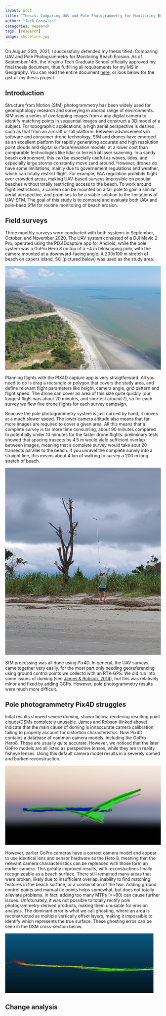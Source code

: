```yaml
---
layout: post
title: "Thesis: Comparing UAV and Pole Photogrammetry for Monitoring Beach Erosion"
author: "Jack Gonzales"
categories: Research
tags: [research]
image: shoreline.jpg
---
```


On August 25th, 2021, I successfully defended my thesis titled: Comparing UAV and Pole Photogrammetry for Monitoring Beach Erosion. As of September 14th, the Virginia Tech Graduate
School officially approved my final thesis document, thus fulfilling all requirements for my MS in Geography. You can read the entire document [here](https://vtechworks.lib.vt.edu/handle/10919/104997),
or look below for the gist of my thesis project.

## Introduction

Structure from Motion (SfM) photogrammetry has been widely used for geomophology research and surveying in aborad range of environments. SfM uses a series of overlapping images from a any digital camera to identify matching points in sequential images and construct a 3D model of a subject. For topographic applications, a high aerial perspective is desired, such as that from an aircraft or tall platform. Between advancements in software and consumer drone technology, SfM and drones have emerged as an excellent platform for rapidly generating accurate and high resolution point clouds and digital surface/elevation models, at a lower cost than comparable technologies like lidar or terrestrial laser scanning. In a sandy beach evironement, this can be especially useful as waves, tides, and especially large storms constantly move sand around. However, drones do have some limitations, mainly due to governement regulations and weather, which can totally restrict flight. For example, FAA regulation prohibits flight over crowded areas, making UAV-based surveys impossible on popular beaches without totally restricting access to the beach. To work around flight restrictions, a camera can be mounted on a tall pole to gain a similar aerial perspective, and promises to be a viable solution to the limitations of UAV-SFM. The goal of this study is to compare and evaluate both UAV and pole-baed SfM for routine monitoring of beach erosion. 

## Field surveys
Three monthly surveys were conducted with both systems in September, October, and November 2020. The UAV system consisted of a DJI Mavic 2 Pro, operated using the PIX4Dcapture app for Android, while the pole system was a GoPro Hero 8 on top of a ~4 m teloscoping pole, with the camera mounted at a downward-facing angle. A 200x100 m stretch of beach on capers island, SC (pictured below) was used as the study area.

![alt text](https://raw.githubusercontent.com/jackjgo/jackjgo.github.io/gh-pages/assets/img/front_beach.jpg "Capers Island front beach")

Planning flights with the PIX4D capture app is very straigtforward. All you need to do is drag a rectangle or polygon that covers the study area, and define relevant flight parameters like height, camera angle, grid pattern and flight speed. The drone can cover an area of this size quite quickly (our longest flight was about 20 minutes, and shortest around 7), so for each survey we flew five drone flights for each survey campaign.

Beacuse the pole photogrammetry system is just carried by hand, it moves  at a much slower speed. The lower camera altitude also means that far more images are required to cover a given area. All this means that a complete survey is far more time consuming, about 90 minutes compared to potentially under 10 minutes for the faster drone flights. preliminary tests showed that spacing trasects by 4.5 m would yield sufficient overlap between images, meaning that a complete survey would take aout 20 transects parallel to the beach. If you unravel the complete survey into a straight line, this means about 4 km of walking to survey a 200 m long stretch of beach.

![alt text](https://raw.githubusercontent.com/jackjgo/jackjgo.github.io/gh-pages/assets/img/pole_photogrammetry.jpg "Pole photogrammetry system in action")

SfM processing  was all done using Pix4D. In general, the UAV surveys came together very easily, for the most part only needing georeferencing using ground control points we collectd with an RTK-GPS. We did run into some issues of doming (see [James & Robson, 2014](https://doi.org/10.1002/esp.3609)), but this was relatively minor and fixed by adding GCPs. However, pole photogrammetry results were much more difficult.

## Pole photogrammetry Pix4D struggles
Inital results showed severe doming, shown below, rendering resulting point clouds/DSMs completely unusable. James and Robson (linked above) indicate that the main cause of doming is innaccurate camera calibration, failing to properly account for distortion characteristics. Now Pix4D contains a database of common camera models, including the GoPro Hero8. These are usually quite accurate. However, we noticed that the later GoPro models are all listed as perspective lenses, while they are in reality fisheye lenses. Using this default camera model results in a severely domed and borken reconstruction.

![alt text](https://raw.githubusercontent.com/jackjgo/jackjgo.github.io/gh-pages/assets/img/gopro_doming.jpg "Doming resulting from flawed default camera model")

However, earlier GoPro cameras have a correct camera model and appear to use identical lens and sensor hardware as the Hero 8, meaning that the relevant camera charaacteristics can be repleaced with those form an earlier camera. This greatly improved results, with reconstuctions finally recognizeable as a beach surface. There still remained many areas that were broken, likely due to insufficient overlap, inability to find matching features in the beach surface, or a combination of the two. Adding ground control points and manual tie points helps somewhat, but does not totally alleviate problems. In fact, adding too many MTPs (>~80) can cause further issues. Unfotunately, it was not possible to totally rectify pole photogrammetry-derived products, making them unusable for erosion analysis. The dominant error is what we call ghosting, where an area is reconstructed as multiple vertically offset layers, making it impossible to identify which represents the true surface. These ghosting erros can be seen in the DSM cross-section below.

![alt text](https://raw.githubusercontent.com/jackjgo/jackjgo.github.io/gh-pages/assets/img/ghosting.jpg "Ghosting in pole photogrammetry DSM")

## Change analysis
